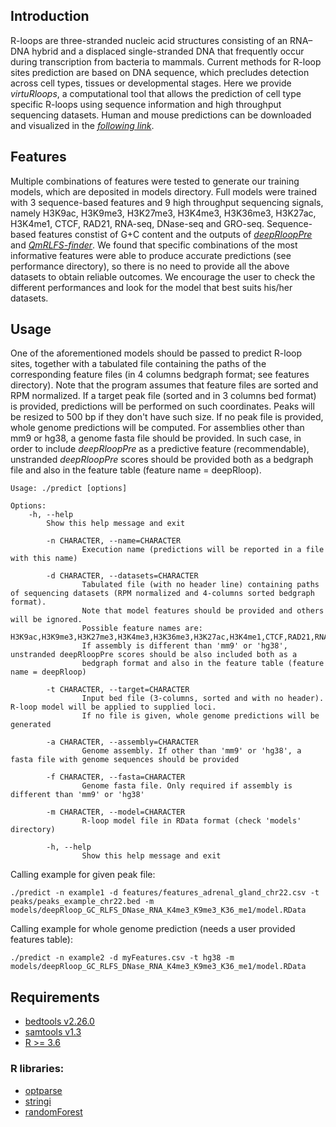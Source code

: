 
## Introduction

R-loops are three-stranded nucleic acid structures consisting of an RNA–DNA hybrid and a displaced single-stranded DNA that frequently occur during transcription from bacteria to mammals. Current methods for R-loop sites prediction are based on DNA sequence, which precludes detection across cell types, tissues or developmental stages. Here we provide _virtuRloops_, a computational tool that allows the prediction of cell type specific R-loops using sequence information and high throughput sequencing datasets. Human and mouse predictions can be downloaded and visualized in the [*following link*](http://193.147.188.155/pmargar/rloops_pred/). 

## Features

Multiple combinations of features were tested to generate our training models, which are deposited in models directory. Full models were trained with 3 sequence-based features and 9 high throughput sequencing signals, namely H3K9ac, H3K9me3, H3K27me3, H3K4me3, H3K36me3, H3K27ac, H3K4me1, CTCF, RAD21, RNA-seq, DNase-seq and GRO-seq. Sequence-based features constist of G+C content and the outputs of [*deepRloopPre*](https://github.com/PEHGP/deepRloopPre) and [*QmRLFS-finder*](https://github.com/piroonj/QmRLFS-finder). We found that specific combinations of the most informative features were able to produce accurate predictions (see performance directory), so there is no need to provide all the above datasets to obtain reliable outcomes. We encourage the user to check the different performances and look for the model that best suits his/her datasets.

## Usage

One of the aforementioned models should be passed to predict R-loop sites, together with a tabulated file containing the paths of the corresponding feature files (in 4 columns bedgraph format; see features directory). Note that the program assumes that feature files are sorted and RPM normalized. If a target peak file (sorted and in 3 columns bed format) is provided, predictions will be performed on such coordinates. Peaks will be resized to 500 bp if they don't have such size. If no peak file is provided, whole genome predictions will be computed. For assemblies other than mm9 or hg38, a genome fasta file should be provided. In such case, in order to include _deepRloopPre_ as a predictive feature (recommendable), unstranded _deepRloopPre_ scores should be provided both as a bedgraph file and also in the feature table (feature name = deepRloop).

```
Usage: ./predict [options]

Options:
	-h, --help
		Show this help message and exit

        -n CHARACTER, --name=CHARACTER
                Execution name (predictions will be reported in a file with this name)

        -d CHARACTER, --datasets=CHARACTER
                Tabulated file (with no header line) containing paths of sequencing datasets (RPM normalized and 4-columns sorted bedgraph format).
                Note that model features should be provided and others will be ignored.
                Possible feature names are: H3K9ac,H3K9me3,H3K27me3,H3K4me3,H3K36me3,H3K27ac,H3K4me1,CTCF,RAD21,RNAseq,DNase,GROseq.
                If assembly is different than 'mm9' or 'hg38', unstranded deepRloopPre scores should be also included both as a
                bedgraph format and also in the feature table (feature name = deepRloop)

        -t CHARACTER, --target=CHARACTER
                Input bed file (3-columns, sorted and with no header). R-loop model will be applied to supplied loci.
                If no file is given, whole genome predictions will be generated

        -a CHARACTER, --assembly=CHARACTER
                Genome assembly. If other than 'mm9' or 'hg38', a fasta file with genome sequences should be provided

        -f CHARACTER, --fasta=CHARACTER
                Genome fasta file. Only required if assembly is different than 'mm9' or 'hg38'

        -m CHARACTER, --model=CHARACTER
                R-loop model file in RData format (check 'models' directory)

        -h, --help
                Show this help message and exit
```
Calling example for given peak file:
```
./predict -n example1 -d features/features_adrenal_gland_chr22.csv -t peaks/peaks_example_chr22.bed -m models/deepRloop_GC_RLFS_DNase_RNA_K4me3_K9me3_K36_me1/model.RData
```
Calling example for whole genome prediction (needs a user provided features table):
```
./predict -n example2 -d myFeatures.csv -t hg38 -m models/deepRloop_GC_RLFS_DNase_RNA_K4me3_K9me3_K36_me1/model.RData
```

## Requirements

- [bedtools v2.26.0](https://bedtools.readthedocs.io/en/latest/)
- [samtools v1.3](https://github.com/samtools/samtools)
- [R >= 3.6](https://cran.r-project.org/)

### R libraries:

- [optparse](https://cran.r-project.org/web/packages/optparse/index.html)
- [stringi](https://cran.r-project.org/web/packages/stringi/index.html)
- [randomForest](https://cran.r-project.org/web/packages/randomForest/index.html)
